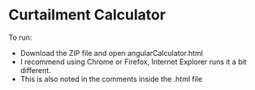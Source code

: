 # Curtailment Calculator
To run:
- Download the ZIP file and open angularCalculator.html
- I recommend using Chrome or Firefox, Internet Explorer runs it a bit different.
- This is also noted in the comments inside the .html file
